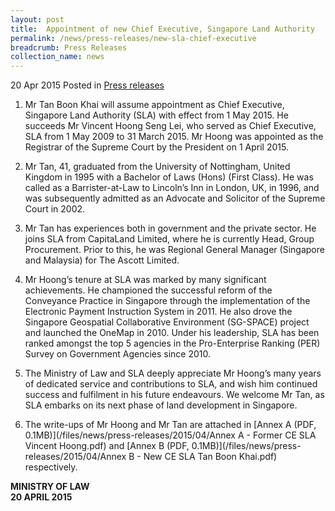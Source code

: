 ```yaml
---
layout: post
title:  Appointment of new Chief Executive, Singapore Land Authority
permalink: /news/press-releases/new-sla-chief-executive
breadcrumb: Press Releases
collection_name: news
---
```


20 Apr 2015 Posted in [Press releases](/news/press-releases)

1. Mr Tan Boon Khai will assume appointment as Chief Executive, Singapore Land Authority (SLA) with effect from 1 May 2015.  He succeeds Mr Vincent Hoong Seng Lei, who served as Chief Executive, SLA from 1 May 2009 to 31 March 2015.  Mr Hoong was appointed as the Registrar of the Supreme Court by the President on 1 April 2015.


2. Mr Tan, 41, graduated from the University of Nottingham, United Kingdom in 1995 with a Bachelor of Laws (Hons) (First Class).  He was called as a Barrister-at-Law to Lincoln’s Inn in London, UK, in 1996, and was subsequently admitted as an Advocate and Solicitor of the Supreme Court in 2002.  


3. Mr Tan has experiences both in government and the private sector.  He joins SLA from CapitaLand Limited, where he is currently Head, Group Procurement.  Prior to this, he was Regional General Manager (Singapore and Malaysia) for The Ascott Limited.


4. Mr Hoong’s tenure at SLA was marked by many significant achievements. He championed the successful reform of the Conveyance Practice in Singapore through the implementation of the Electronic Payment Instruction System in 2011. He also drove the Singapore Geospatial Collaborative Environment (SG-SPACE) project and launched the OneMap in 2010. Under his leadership, SLA has been ranked amongst the top 5 agencies in the Pro-Enterprise Ranking (PER) Survey on Government Agencies since 2010.


5. The Ministry of Law and SLA deeply appreciate Mr Hoong’s many years of dedicated service and contributions to SLA, and wish him continued success and fulfilment in his future endeavours.  We welcome Mr Tan, as SLA embarks on its next phase of land development in Singapore.

6. The write-ups of Mr Hoong and Mr Tan are attached in [Annex A (PDF, 0.1MB)](/files/news/press-releases/2015/04/Annex A - Former CE SLA Vincent Hoong.pdf) and [Annex B (PDF, 0.1MB)](/files/news/press-releases/2015/04/Annex B - New CE SLA Tan Boon Khai.pdf) respectively.


**MINISTRY OF LAW**  
**20 APRIL 2015**
